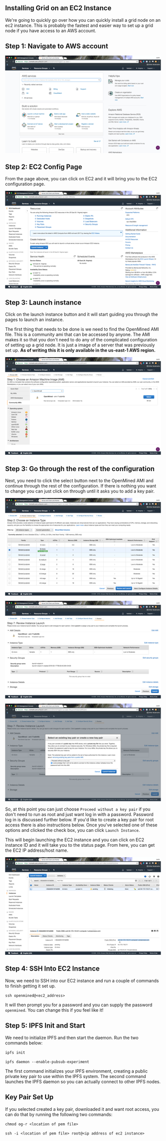 ## Installing Grid on an EC2 Instance

We're going to quickly go over how you can quickly install a grid node on an ec2 instance. This is probably the fastest and easier way to set up a grid node if you have access to an AWS account.

## Step 1: Navigate to AWS account

![AWS HOME](../../resources/images/account_home.png)

## Step 2: EC2 Config Page

From the page above, you can click on EC2 and it will bring you to the EC2 configuration page.

![EC2 Config](../../resources/images/ec2_home.png)

## Step 3: Launch instance

Click on the launch instance button and it will start guiding you through the pages to launch an instance.

The first thing that needs to be done is we need to find the OpenMined AMI file. This is a community ami that can be accessed by anyone. The AMI makes it so that you don't need to do any of the complicated configuration of setting up a grid node. It is just a image of a server that was previously set up. **As of writing this it is only available in the us-east-1 AWS region.**

![Community AMI](../../resources/images/community-ami.png)

## Step 3: Go through the rest of the configuration

Next, you need to click the select button next to the OpenMined AMI and continue through the rest of the configuration. If there is nothing you want to change you can just click on through until it asks you to add a key pair.

![Tier Selection](../../resources/images/ec2_tier.png)

![Review and Launch](../../resources/images/launch_page.png)

![Key Pair](../../resources/images/keypair.png)

So, at this point you can just choose `Proceed without a key pair` if you don't need to run as root and just want log in with a password.  Password log in is discussed further below. If you'd like to create a key pair for root access there is also instructions below. Once you've selected one of these options and clicked the check box, you can click `Launch Instance`.

This will begin launching the EC2 instance and you can click on EC2 instance ID and it will take you to the status page. From here, you can get the EC2 IP address/host name.

![EC2 Address](../../resources/images/ec2_address.png)

## Step 4: SSH Into EC2 Instance

Now, we need to SSH into our EC2 instance and run a couple of commands to finish getting it set up.

```
ssh openmined@<ec2_address>
```

It will then prompt you for a password and you can supply the password `openmined`. You can change this if you feel like it!

## Step 5: IPFS Init and Start

We need to initialize IPFS and then start the daemon. Run the two commands below:

```
ipfs init
```

```
ipfs daemon --enable-pubsub-experiment
```

The first command initializes your IPFS environment, creating a public private key pair to use within the IPFS system. The second command launches the IPFS daemon so you can actually connect to other IPFS nodes.

## Key Pair Set Up

If you selected created a key pair, downloaded it and want root access, you can do that by running the following two commands:

```
chmod og-r <location of pem file>
```

```
ssh -i <location of pem file> root@<ip address of ec2 instance>
```
